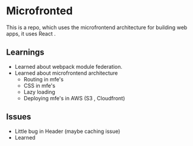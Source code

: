 # Microfronted

This is a repo, which uses the microfrontend architecture for building web apps, it uses React .
## Learnings
- Learned about webpack module federation.
- Learned about microfrontend architecture 
  * Routing in mfe's
  * CSS in mfe's
  * Lazy loading
  * Deploying mfe's in AWS (S3 , Cloudfront)
## Issues
- Little bug in Header (maybe caching issue)
- Learned 
